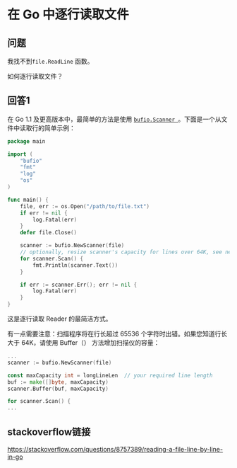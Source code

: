 # 在 Go 中逐行读取文件

## 问题

我找不到`file.ReadLine` 函数。

如何逐行读取文件？

## 回答1

在 Go 1.1 及更高版本中，最简单的方法是使用 [`bufio.Scanner `](http://golang.org/pkg/bufio/#Scanner)。下面是一个从文件中读取行的简单示例：

```go
package main

import (
    "bufio"
    "fmt"
    "log"
    "os"
)

func main() {
    file, err := os.Open("/path/to/file.txt")
    if err != nil {
        log.Fatal(err)
    }
    defer file.Close()

    scanner := bufio.NewScanner(file)
    // optionally, resize scanner's capacity for lines over 64K, see next example
    for scanner.Scan() {
        fmt.Println(scanner.Text())
    }

    if err := scanner.Err(); err != nil {
        log.Fatal(err)
    }
}
```

这是逐行读取 Reader 的最简洁方式。

有一点需要注意：扫描程序将在行长超过 65536 个字符时出错。如果您知道行长大于 64K，请使用 Buffer（） 方法增加扫描仪的容量：

```go
...
scanner := bufio.NewScanner(file)

const maxCapacity int = longLineLen  // your required line length
buf := make([]byte, maxCapacity)
scanner.Buffer(buf, maxCapacity)

for scanner.Scan() {
...
```

## stackoverflow链接

https://stackoverflow.com/questions/8757389/reading-a-file-line-by-line-in-go
